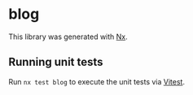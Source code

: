 # blog

This library was generated with [Nx](https://nx.dev).

## Running unit tests

Run `nx test blog` to execute the unit tests via [Vitest](https://vitest.dev/).
